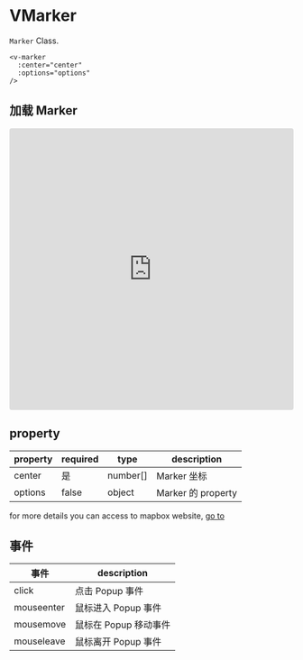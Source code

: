 # VMarker

`Marker` Class.

```
<v-marker
  :center="center"
  :options="options"
/>
```

## 加载 Marker

<iframe src="https://codesandbox.io/embed/vmap-examples-mnqjgn?fontsize=14&hidenavigation=1&initialpath=%2Fvmarker%2Fbasic&module=%2Fsrc%2Fviews%2Fvmarker%2FBasic.vue&theme=dark"
     style="width:100%; height:500px; border:0; border-radius: 4px; overflow:hidden;"
     title="vmap examples"
     allow="accelerometer; ambient-light-sensor; camera; encrypted-media; geolocation; gyroscope; hid; microphone; midi; payment; usb; vr; xr-spatial-tracking"
     sandbox="allow-forms allow-modals allow-popups allow-presentation allow-same-origin allow-scripts"
   ></iframe>

## property

| property | required | type     | description        |
| -------- | -------- | -------- | ------------------ |
| center   | 是       | number[] | Marker 坐标        |
| options  | false    | object   | Marker 的 property |

for more details you can access to mapbox website, [go to](https://docs.mapbox.com/mapbox-gl-js/api/markers/#marker-parameters)

## 事件

| 事件       | description           |
| ---------- | --------------------- |
| click      | 点击 Popup 事件       |
| mouseenter | 鼠标进入 Popup 事件   |
| mousemove  | 鼠标在 Popup 移动事件 |
| mouseleave | 鼠标离开 Popup 事件   |
